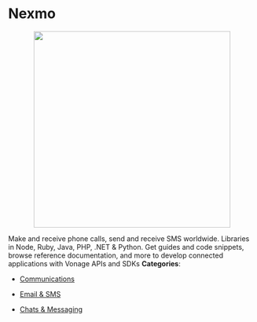 # Nexmo

<p align="center">
    <img width="400" src="https://raw.githubusercontent.com/awesome-apis/awesome-apis/apis/nexmo/logo_256x256.png" />
</p>


Make and receive phone calls, send and receive SMS worldwide.  Libraries in Node, Ruby, Java, PHP, .NET & Python.  Get guides and code snippets, browse reference documentation, and more to develop connected applications with Vonage APIs and SDKs
**Categories**:

- [Communications](https://github/awesome-apis/awesome-apis#communications)

- [Email & SMS](https://github/awesome-apis/awesome-apis#email-and-sms)

- [Chats & Messaging](https://github/awesome-apis/awesome-apis#chats-and-messaging)



